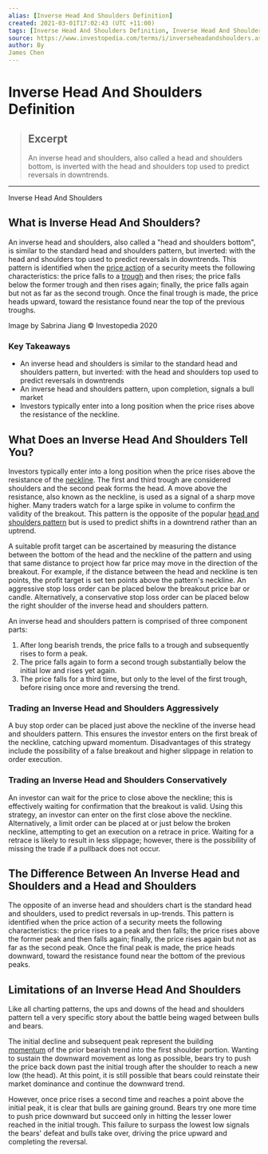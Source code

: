 ```yaml
---
alias: [Inverse Head And Shoulders Definition]
created: 2021-03-01T17:02:43 (UTC +11:00)
tags: [Inverse Head And Shoulders Definition, Inverse Head And Shoulders]
source: https://www.investopedia.com/terms/i/inverseheadandshoulders.asp
author: By
James Chen
---
```


# Inverse Head And Shoulders Definition

> ## Excerpt
> An inverse head and shoulders, also called a head and shoulders bottom, is inverted with the head and shoulders top used to predict reversals in downtrends.

---

Inverse Head And Shoulders
## What is Inverse Head And Shoulders?

An inverse head and shoulders, also called a "head and shoulders bottom", is similar to the standard head and shoulders pattern, but inverted: with the head and shoulders top used to predict reversals in downtrends. This pattern is identified when the [price action](https://www.investopedia.com/terms/p/price-action.asp) of a security meets the following characteristics: the price falls to a [trough](https://www.investopedia.com/terms/t/trough.asp) and then rises; the price falls below the former trough and then rises again; finally, the price falls again but not as far as the second trough. Once the final trough is made, the price heads upward, toward the resistance found near the top of the previous troughs.

Image by Sabrina Jiang © Investopedia 2020

### Key Takeaways

-   An inverse head and shoulders is similar to the standard head and shoulders pattern, but inverted: with the head and shoulders top used to predict reversals in downtrends 
-   An inverse head and shoulders pattern, upon completion, signals a bull market
-   Investors typically enter into a long position when the price rises above the resistance of the neckline.

## What Does an Inverse Head And Shoulders Tell You?

Investors typically enter into a long position when the price rises above the resistance of the [neckline](https://www.investopedia.com/terms/n/neckline.asp). The first and third trough are considered shoulders and the second peak forms the head. A move above the resistance, also known as the neckline, is used as a signal of a sharp move higher. Many traders watch for a large spike in volume to confirm the validity of the breakout. This pattern is the opposite of the popular [head and shoulders pattern](https://www.investopedia.com/terms/h/head-shoulders.asp) but is used to predict shifts in a downtrend rather than an uptrend.

A suitable profit target can be ascertained by measuring the distance between the bottom of the head and the neckline of the pattern and using that same distance to project how far price may move in the direction of the breakout. For example, if the distance between the head and neckline is ten points, the profit target is set ten points above the pattern's neckline. An aggressive stop loss order can be placed below the breakout price bar or candle. Alternatively, a conservative stop loss order can be placed below the right shoulder of the inverse head and shoulders pattern.

An inverse head and shoulders pattern is comprised of three component parts:

1.  After long bearish trends, the price falls to a trough and subsequently rises to form a peak.
2.  The price falls again to form a second trough substantially below the initial low and rises yet again.
3.  The price falls for a third time, but only to the level of the first trough, before rising once more and reversing the trend.

### Trading an Inverse Head and Shoulders Aggressively

A buy stop order can be placed just above the neckline of the inverse head and shoulders pattern. This ensures the investor enters on the first break of the neckline, catching upward momentum. Disadvantages of this strategy include the possibility of a false breakout and higher slippage in relation to order execution.

### Trading an Inverse Head and Shoulders Conservatively

An investor can wait for the price to close above the neckline; this is effectively waiting for confirmation that the breakout is valid. Using this strategy, an investor can enter on the first close above the neckline. Alternatively, a limit order can be placed at or just below the broken neckline, attempting to get an execution on a retrace in price. Waiting for a retrace is likely to result in less slippage; however, there is the possibility of missing the trade if a pullback does not occur.

## The Difference Between An Inverse Head and Shoulders and a Head and Shoulders

The opposite of an inverse head and shoulders chart is the standard head and shoulders, used to predict reversals in up-trends. This pattern is identified when the price action of a security meets the following characteristics: the price rises to a peak and then falls; the price rises above the former peak and then falls again; finally, the price rises again but not as far as the second peak. Once the final peak is made, the price heads downward, toward the resistance found near the bottom of the previous peaks.

## Limitations of an Inverse Head And Shoulders

Like all charting patterns, the ups and downs of the head and shoulders pattern tell a very specific story about the battle being waged between bulls and bears.

The initial decline and subsequent peak represent the building [momentum](https://www.investopedia.com/terms/m/momentum.asp) of the prior bearish trend into the first shoulder portion. Wanting to sustain the downward movement as long as possible, bears try to push the price back down past the initial trough after the shoulder to reach a new low (the head). At this point, it is still possible that bears could reinstate their market dominance and continue the downward trend.

However, once price rises a second time and reaches a point above the initial peak, it is clear that bulls are gaining ground. Bears try one more time to push price downward but succeed only in hitting the lesser lower reached in the initial trough. This failure to surpass the lowest low signals the bears' defeat and bulls take over, driving the price upward and completing the reversal.
